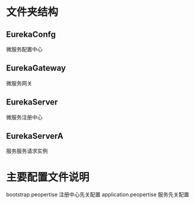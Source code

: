 # 文件夹结构

## EurekaConfg
微服务配置中心 
 
## EurekaGateway
微服务网关

## EurekaServer
微服务注册中心

## EurekaServerA 
服务服务请求实例

# 主要配置文件说明 
  bootstrap.peopertise  注册中心先关配置
  application.peopertise  服务先关配置
